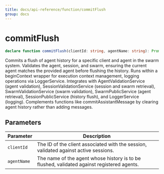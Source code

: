 ```yaml
---
title: docs/api-reference/function/commitFlush
group: docs
---
```


# commitFlush

```ts
declare function commitFlush(clientId: string, agentName: string): Promise<void>;
```

Commits a flush of agent history for a specific client and agent in the swarm system.
Validates the agent, session, and swarm, ensuring the current agent matches the provided agent before flushing the history.
Runs within a beginContext wrapper for execution context management, logging operations via LoggerService.
Integrates with AgentValidationService (agent validation), SessionValidationService (session and swarm retrieval),
SwarmValidationService (swarm validation), SwarmPublicService (agent retrieval), SessionPublicService (history flush),
and LoggerService (logging). Complements functions like commitAssistantMessage by clearing agent history rather than adding messages.

## Parameters

| Parameter | Description |
|-----------|-------------|
| `clientId` | The ID of the client associated with the session, validated against active sessions. |
| `agentName` | The name of the agent whose history is to be flushed, validated against registered agents. |

